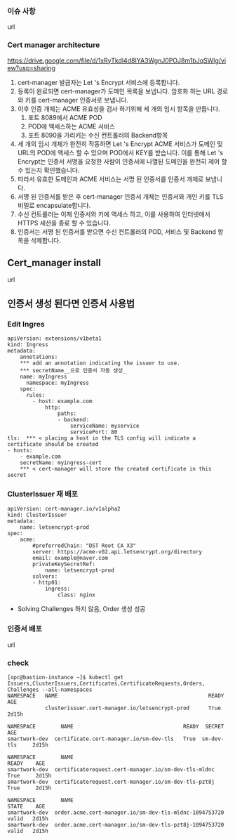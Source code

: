 ﻿

### 이슈 사항
url


###  Cert manager architecture
https://drive.google.com/file/d/1xRyTkdl4d8IYA3WgnJ0POJ8m1bJqSWlg/view?usp=sharing

1.	cert-manager 발급자는 Let 's Encrypt 서비스에 등록합니다.
2.	등록이 완료되면 cert-manager가 도메인 목록을 보냅니다. 암호화 하는 URL 경로와 키를 cert-manager 인증서로 보냅니다.
3.	이후 인증 개체는 ACME 유효성을 검사 하기위해 세 개의 임시 항목을 만듭니다.
	1)	포트 8089에서  ACME POD
	2)	POD에 액세스하는 ACME 서비스
	3)	포트 8090을 가리키는 수신 컨트롤러의 Backend항목
4.	세 개의 임시 개체가 완전히 작동하면 Let 's Encrypt ACME 서비스가 도메인 및 URL의 POD에 액세스 할 수 있으며 POD에서 KEY를 받습니다. 이를 통해 Let 's Encrypt는 인증서 서명을 요청한 사람이 인증서에 나열된 도메인을 완전히 제어 할 수 있는지 확인했습니다.
5.	따라서 유효한 도메인과 ACME 서비스는 서명 된 인증서를 인증서 개체로 보냅니다.
6.	서명 된 인증서를 받은 후 cert-manager 인증서 개체는 인증서와 개인 키를 TLS 비밀로 encapsulate합니다.
7.	수신 컨트롤러는 이제 인증서와 키에 액세스 하고, 이를 사용하여 인터넷에서 HTTPS 세션을 종료 할 수 있습니다.
8.	인증서는 서명 된 인증서를 받으면 수신 컨트롤러의 POD, 서비스 및 Backend 항목을 삭제합니다.




## Cert_manager install

url


## 인증서 생성 된다면 인증서 사용법

### Edit Ingres
```
apiVersion: extensions/v1beta1
kind: Ingress
metadata:
	annotations:
	*** add an annotation indicating the issuer to use.
	*** secretName__으로 인증서 자동 생성_
	name: myIngress
	  namespace: myIngress
	spec:
	  rules:
		- host: example.com
			http:
				paths:
				- backend:
					serviceName: myservice
					servicePort: 80
tls:  *** < placing a host in the TLS config will indicate a certificate should be created
- hosts:
	- example.com
	secretName: myingress-cert 
	*** < cert-manager will store the created certificate in this secret
```

### ClusterIssuer 재 배포
```
apiVersion: cert-manager.io/v1alpha2
kind: ClusterIssuer
metadata:
	name: letsencrypt-prod
spec:
	acme:
		#preferredChain: "DST Root CA X3"
		server: https://acme-v02.api.letsencrypt.org/directory
		email: example@naver.com
		privateKeySecretRef:
			name: letsencrypt-prod
		solvers:
		- http01:
			ingress:
				class: nginx
```
- Solving Challenges 하지 않음, Order 생성 성공

### 인증서 배포
url

### check
```
[opc@bastion-instance ~]$ kubectl get Issuers,ClusterIssuers,Certificates,CertificateRequests,Orders,
Challenges --all-namespaces
NAMESPACE  	NAME	 										 	READY  AGE
			clusterissuer.cert-manager.io/letsencrypt-prod 		True  2d15h

NAMESPACE 		 NAME 									READY  SECRET 		 AGE
smartwork-dev  certificate.cert-manager.io/sm-dev-tls  	True  sm-dev-tls 	 2d15h

NAMESPACE 		 NAME 												 READY	  AGE
smartwork-dev  certificaterequest.cert-manager.io/sm-dev-tls-mldnc 	 True	  2d15h
smartwork-dev  certificaterequest.cert-manager.io/sm-dev-tls-pzt8j   True	  2d15h

NAMESPACE  		 NAME													  STATE    AGE
smartwork-dev  order.acme.cert-manager.io/sm-dev-tls-mldnc-1094753720	  valid   2d15h
smartwork-dev  order.acme.cert-manager.io/sm-dev-tls-pzt8j-1094753720 	  valid   2d15h
```

